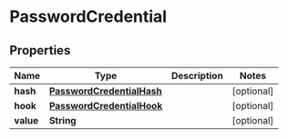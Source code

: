 

# PasswordCredential


## Properties

| Name | Type | Description | Notes |
|------------ | ------------- | ------------- | -------------|
|**hash** | [**PasswordCredentialHash**](PasswordCredentialHash.md) |  |  [optional] |
|**hook** | [**PasswordCredentialHook**](PasswordCredentialHook.md) |  |  [optional] |
|**value** | **String** |  |  [optional] |



